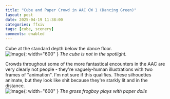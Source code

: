 ```yaml
---
title: "Cube and Paper Crowd in AAC CW 1 (Dancing Green)"
layout: post
date: 2025-04-19 11:38:00
categories: ffxiv
tags: [cube, scenery]
comments: enabled
---
```

Cube at the standard depth below the dance floor.  
![Image](/AAC_CW1_2.jpg){: width="600" }
_The cube is not in the spotlight._

Crowds throughout some of the more fantastical encounters in the AAC are very clearly not people - they're vaguely-human illustrations with two frames of "animation". I'm not sure if this qualifies. These silhouettes animate, but they look like shit because they're starkly lit and in the distance.    
![Image](/AAC_CW1_1.jpg){: width="600" }
_The gross frogboy plays with paper dolls_